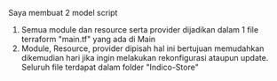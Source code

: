 Saya membuat 2 model script
1. Semua module dan resource serta provider dijadikan dalam 1 file terraform "main.tf" yang ada di Main
2. Module, Resource, provider dipisah hal ini bertujuan memudahkan dikemudian hari jika ingin melakukan rekonfigurasi ataupun update. Seluruh file terdapat dalam folder "Indico-Store"
